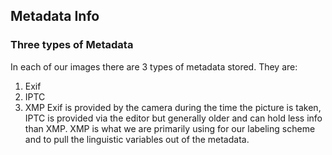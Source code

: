 ## Metadata Info

### Three types of Metadata
In each of our images there are 3 types of metadata stored. They are:
1. Exif
2. IPTC
3. XMP
Exif is provided by the camera during the time the picture is taken, IPTC is provided via the editor but generally older and can hold less info than XMP. XMP is what we are primarily using for our labeling scheme and to pull the linguistic variables out of the metadata.